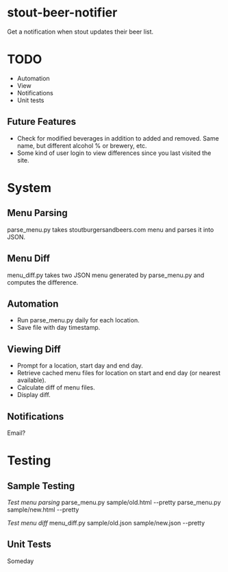 stout-beer-notifier
===================

Get a notification when stout updates their beer list.

TODO
====

- Automation
- View
- Notifications
- Unit tests

Future Features
---------------

- Check for modified beverages in addition to added and removed. Same name, but different alcohol % or brewery, etc.
- Some kind of user login to view differences since you last visited the site.

System
======

Menu Parsing
-------------
parse_menu.py takes stoutburgersandbeers.com menu and parses it into JSON.

Menu Diff
---------
menu_diff.py takes two JSON menu generated by parse_menu.py and computes the difference.

Automation
----------

- Run parse_menu.py daily for each location.
- Save file with day timestamp.

Viewing Diff
------------

- Prompt for a location, start day and end day.
- Retrieve cached menu files for location on start and end day (or nearest available).
- Calculate diff of menu files.
- Display diff.

Notifications
-------------

Email?

Testing
=======

Sample Testing
--------------

_Test menu parsing_
parse_menu.py sample/old.html --pretty
parse_menu.py sample/new.html --pretty

_Test menu diff_
menu_diff.py sample/old.json sample/new.json --pretty

Unit Tests
----------

Someday